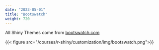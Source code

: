 ```yaml
---
date: "2023-05-01"
title: "Bootswatch"
weight: 720
---
```


All Shiny Themes come from [bootswatch.com](https://bootswatch.com)

{{< figure src="/courses/r-shiny/customization/img/bootswatch.png">}}
